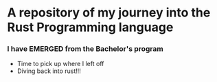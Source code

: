 # A repository of my journey into the Rust Programming language



### I have EMERGED from the Bachelor's program

* Time to pick up where I left off
* Diving back into rust!!!